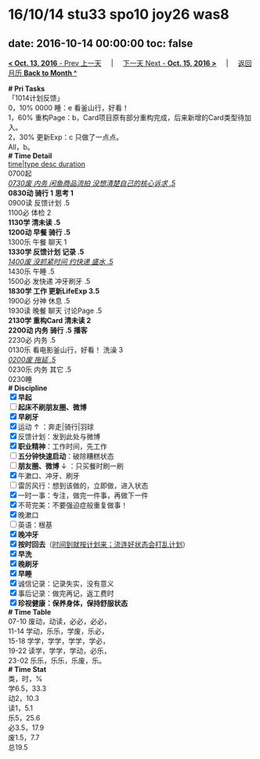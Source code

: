 # 16/10/14 stu33 spo10 joy26 was8

date: 2016-10-14 00:00:00
toc: false
---
[**< Oct. 13, 2016** - Prev 上一天](/lifelogs/2016/10/d13.html) &nbsp; &nbsp; | &nbsp; &nbsp; [下一天 Next - **Oct. 15, 2016 >**](/lifelogs/2016/10/d15.html) &nbsp; &nbsp; |  &nbsp; &nbsp; [返回月历 **Back to Month ^**](/lifelogs/2016/10/index.html)
<br/><div><b># Pri Tasks</b></div><div>「1014计划反馈」</div><div>0，10% 0000 睡：e 看釜山行，好看！</div><div>1，60% 重构Page：b，Card项目原有部分重构完成，后来新增的Card类型待加入。</div><div>2，30% 更新Exp：c 只做了一点点。</div><div>All，b。</div><div><b># Time Detail</b></div><div><u>time|type desc duration</u></div><div>0700起</div><div><u><i>0730废 内务 闲鱼商品流拍 没想清楚自己的核心诉求 .5</i></u></div><div><b>0830动 骑行 1</b> <b>思考 1</b></div><div>0900读 反馈计划 .5</div><div>1100必 体检 2</div><div><b>1130学 清未读 .5</b></div><div><b>1200动 早餐 骑行 .5</b></div><div>1300乐 午餐 聊天 1</div><div><b>1330学 反馈计划 记录 .5</b></div><div><u><i>1400废 没抓紧时间 约快递 盛水 .5</i></u></div><div>1430乐 午睡 .5</div><div>1500必 发快递 冲牙刷牙 .5</div><div><b>1830学 工作 更新LifeExp 3.5</b></div><div>1900必 分神 休息 .5</div><div>1930读 晚餐 聊天 讨论Page .5</div><div><b>2130学 重构Card 清未读 2</b></div><div><b>2200动 内务 骑行 .5</b> <b>播客</b></div><div>2230必 内务 .5</div><div>0130乐 看电影釜山行，好看！ 洗澡 3</div><div><u><i>0200废 拖延 .5</i></u></div><div>0230乐 内务 其它 .5</div><div>0230睡</div><div><b># Discipline</b></div><div><b><input checked="true" type="checkbox"/></b><b>早起</b></div><div><input type="checkbox"/><b>起床不刷</b><b>朋友圈、微博</b></div><div><input checked="true" type="checkbox"/><b>早刷牙</b></div><div><input checked="true" type="checkbox"/>运动 ↑ ：奔走|骑行|羽球</div><div><input checked="true" type="checkbox"/>反馈计划：发到此处与微博</div><div><input checked="true" type="checkbox"/><b>职业精神</b>：工作时间，先工作</div><div><input type="checkbox"/><b>五分钟快速启动</b>：破除糟糕状态</div><div><input type="checkbox"/><b>朋友圈、微博</b> ↓ ：只买餐时刷一刷</div><div><input checked="true" type="checkbox"/>午漱口、冲牙、刷牙</div><div><input type="checkbox"/>雷厉风行：想到该做的，立即做，进入状态</div><div><input checked="true" type="checkbox"/>一时一事：专注，做完一件事，再做下一件</div><div><input checked="true" type="checkbox"/>不苛完美：不要强迫症般重复做事！</div><div><input checked="true" type="checkbox"/>晚漱口</div><div><input type="checkbox"/>英语：根基</div><div><b><input checked="true" type="checkbox"/></b><b>晚冲牙</b></div><div><u><input checked="true" type="checkbox"/></u><b>按时回去</b>（<u>时间到就按计划来；流连好状态会打乱计划</u>）</div><div><input checked="true" type="checkbox"/><b>早洗</b></div><div><b><input checked="true" type="checkbox"/></b><b>晚刷牙</b></div><div><input checked="true" type="checkbox"/><b>早睡</b></div><div><input checked="true" type="checkbox"/>诚信记录：记录失实，没有意义</div><div><input checked="true" type="checkbox"/>事后记录：做完再记，返工费时</div><div><b><input checked="true" type="checkbox"/></b><b>珍视健康：保养身体，保持舒服状态</b></div><div><b># Time Table</b></div><div>07-10 废动，动读，必必，必必，</div><div>11-14 学动，乐乐，学废，乐必，</div><div>15-18 学学，学学，学学，学必，</div><div>19-22 读学，学学，学动，必乐，</div><div>23-02 乐乐，乐乐，乐废，乐。</div><div><b># Time Stat</b></div><div>类，时，%</div><div>学6.5，33.3</div><div>动2，10.3</div><div>读1，5.1</div><div>乐5，25.6</div><div>必3.5，17.9</div><div>废1.5，7.7</div><div>总19.5</div>
